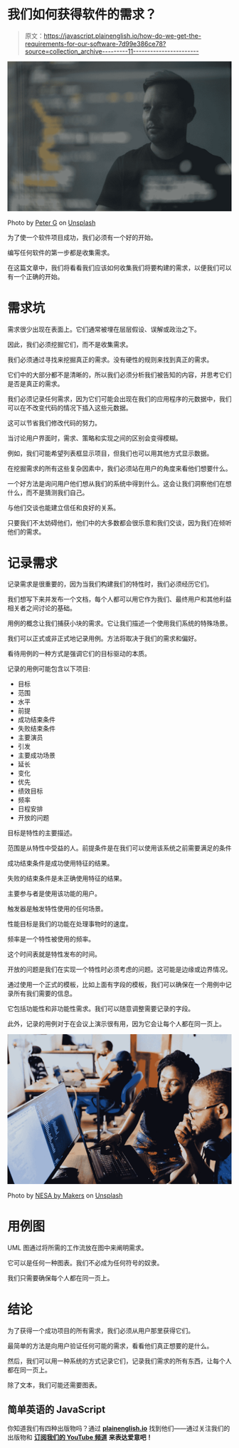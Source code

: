 # 我们如何获得软件的需求？

> 原文：<https://javascript.plainenglish.io/how-do-we-get-the-requirements-for-our-software-7d99e386ce78?source=collection_archive---------11----------------------->

![](img/4bc55629c44901bfc12453c1e8ee5ea5.png)

Photo by [Peter G](https://unsplash.com/@pepegombos?utm_source=medium&utm_medium=referral) on [Unsplash](https://unsplash.com?utm_source=medium&utm_medium=referral)

为了使一个软件项目成功，我们必须有一个好的开始。

编写任何软件的第一步都是收集需求。

在这篇文章中，我们将看看我们应该如何收集我们将要构建的需求，以便我们可以有一个正确的开始。

# 需求坑

需求很少出现在表面上。它们通常被埋在层层假设、误解或政治之下。

因此，我们必须挖掘它们，而不是收集需求。

我们必须通过寻找来挖掘真正的需求。没有硬性的规则来找到真正的需求。

它们中的大部分都不是清晰的，所以我们必须分析我们被告知的内容，并思考它们是否是真正的需求。

我们必须记录任何需求，因为它们可能会出现在我们的应用程序的元数据中，我们可以在不改变代码的情况下插入这些元数据。

这可以节省我们修改代码的努力。

当讨论用户界面时，需求、策略和实现之间的区别会变得模糊。

例如，我们可能希望列表框显示项目，但我们也可以用其他方式显示数据。

在挖掘需求的所有这些复杂因素中，我们必须站在用户的角度来看他们想要什么。

一个好方法是询问用户他们想从我们的系统中得到什么。这会让我们洞察他们在想什么，而不是猜测我们自己。

与他们交谈也能建立信任和良好的关系。

只要我们不太妨碍他们，他们中的大多数都会很乐意和我们交谈，因为我们在倾听他们的需求。

# 记录需求

记录需求是很重要的，因为当我们构建我们的特性时，我们必须经历它们。

我们想写下来并发布一个文档，每个人都可以用它作为我们、最终用户和其他利益相关者之间讨论的基础。

用例的概念让我们捕获小块的需求。它让我们描述一个使用我们系统的特殊场景。

我们可以正式或非正式地记录用例。方法将取决于我们的需求和偏好。

看待用例的一种方式是强调它们的目标驱动的本质。

记录的用例可能包含以下项目:

*   目标
*   范围
*   水平
*   前提
*   成功结束条件
*   失败结束条件
*   主要演员
*   引发
*   主要成功场景
*   延长
*   变化
*   优先
*   绩效目标
*   频率
*   日程安排
*   开放的问题

目标是特性的主要描述。

范围是从特性中受益的人。前提条件是在我们可以使用该系统之前需要满足的条件

成功结束条件是成功使用特征的结果。

失败的结束条件是未正确使用特征的结果。

主要参与者是使用该功能的用户。

触发器是触发特性使用的任何场景。

性能目标是我们的功能在处理事物时的速度。

频率是一个特性被使用的频率。

这个时间表就是特性发布的时间。

开放的问题是我们在实现一个特性时必须考虑的问题。这可能是边缘或边界情况。

通过使用一个正式的模板，比如上面有字段的模板，我们可以确保在一个用例中记录所有我们需要的信息。

它包括功能性和非功能性需求。我们可以随意调整需要记录的字段。

此外，记录的用例对于在会议上演示很有用，因为它会让每个人都在同一页上。

![](img/d70d461bb2e4bb1d67adf40c669d0c50.png)

Photo by [NESA by Makers](https://unsplash.com/@nesabymakers?utm_source=medium&utm_medium=referral) on [Unsplash](https://unsplash.com?utm_source=medium&utm_medium=referral)

# 用例图

UML 图通过将所需的工作流放在图中来阐明需求。

它可以是任何一种图表。我们不必成为任何符号的奴隶。

我们只需要确保每个人都在同一页上。

# 结论

为了获得一个成功项目的所有需求，我们必须从用户那里获得它们。

最简单的方法是向用户验证任何可能的需求，看看他们真正想要的是什么。

然后，我们可以用一种系统的方式记录它们，记录我们需求的所有东西，让每个人都在同一页上。

除了文本，我们可能还需要图表。

## 简单英语的 JavaScript

你知道我们有四种出版物吗？通过 [**plainenglish.io**](https://plainenglish.io/) 找到他们——通过关注我们的出版物和 [**订阅我们的 YouTube 频道**](https://www.youtube.com/channel/UCtipWUghju290NWcn8jhyAw) **来表达爱意吧！**